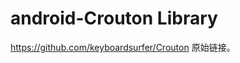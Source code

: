 android-Crouton Library
=========================

https://github.com/keyboardsurfer/Crouton  原始链接。



